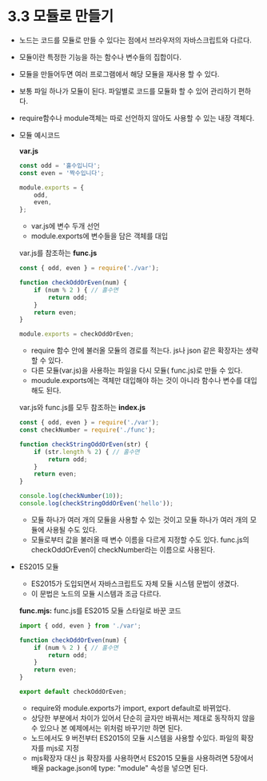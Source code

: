 # 3.3 모듈로 만들기

- 노드는 코드를 모듈로 만들 수 있다는 점에서 브라우저의 자바스크립트와 다르다.
- 모듈이란 특정한 기능을 하는 함수나 변수들의 집합이다.
- 모듈을 만들어두면 여러 프로그램에서 해당 모듈을 재사용 할 수 있다.
- 보통 파일 하나가 모듈이 된다. 파일별로 코드를 모듈화 할 수 있어 관리하기 편하다.
- require함수나 module객체는 따로 선언하지 않아도 사용할 수 있는 내장 객체다.
- 모듈 예시코드

    **var.js**

    ```jsx
    const odd = '홀수입니다';
    const even = '짝수입니다';

    module.exports = {
    	odd,
    	even,
    };
    ```

    - var.js에 변수 두개 선언
    - module.exports에 변수들을 담은 객체를 대입

    var.js를 참조하는 **func.js**

    ```jsx
    const { odd, even } = require('./var');

    function checkOddOrEven(num) {
    	if (num % 2 ) { // 홀수면
    		return odd;
    	}
    	return even;
    }

    module.exports = checkOddOrEven;
    ```

    - require 함수 안에 불러올 모듈의 경로를 적는다. js나 json 같은 확장자는 생략할 수 있다.
    - 다른 모듈(var.js)을 사용하는 파일을 다시 모듈( func.js)로 만들 수 있다.
    - moudule.exports에는 객체만 대입해야 하는 것이 아니라 함수나 변수를 대입해도 된다.

    var.js와 func.js를 모두 참조하는 **index.js**

    ```jsx
    const { odd, even } = require('./var');
    const checkNumber = require('./func');

    function checkStringOddOrEven(str) { 
    	if (str.length % 2) { // 홀수면
    		return odd;
    	}
    	return even;
    }

    console.log(checkNumber(10));
    console.log(checkStringOddOrEven('hello'));
    ```

    - 모듈 하나가 여러 개의 모듈을 사용할 수 있는 것이고 모듈 하나가 여러 개의 모듈에 사용될 수도 있다.
    - 모듈로부터 값을 불러올 때 변수 이름을 다르게 지정할 수도 있다. func.js의 checkOddOrEven이 checkNumber라는 이름으로 사용된다.
- ES2015 모듈
    - ES2015가 도입되면서 자바스크립트도 자체 모듈 시스템 문법이 생겼다.
    - 이 문법은 노드의 모듈 시스템과 조금 다르다.

    **func.mjs:** func.js를 ES2015 모듈 스타일로 바꾼 코드

    ```jsx
    import { odd, even } from './var';

    function checkOddOrEven(num) {
    	if (num % 2 ) { // 홀수면
    		return odd;
    	}
    	return even;
    }

    export default checkOddOrEven;
    ```

    - require와 module.exports가 import, export default로 바뀌었다.
    - 상당한 부분에서 차이가 있어서 단순히 글자만 바꿔서는 제대로 동작하지 않을 수 있으나 본 예제에서는 위처럼 바꾸기만 하면 된다.
    - 노드에서도 9 버전부터 ES2015의 모듈 시스템을 사용할 수있다. 파일의 확장자를 mjs로 지정
    - mjs확장자 대신 js 확장자를 사용하면서 ES2015 모듈을 사용하려면 5장에서 배울 package.json에 type: "module" 속성을 넣으면 된다.